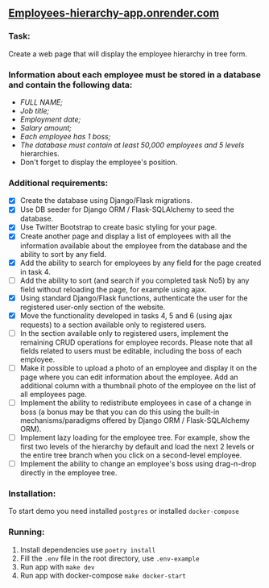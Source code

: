 

## [Employees-hierarchy-app.onrender.com](https://employees-hierarchy-app.onrender.com/)
### Task:

Create a web page that will display the employee hierarchy in tree form.

### Information about each employee must be stored in a database and contain the following data:

* _FULL NAME;_
* _Job title;_
* _Employment date;_
* _Salary amount;_
* _Each employee has 1 boss;_
* _The database must contain at least 50,000 employees and 5 levels_
hierarchies.
* Don't forget to display the employee's position.

### Additional requirements:

- [x] Create the database using Django/Flask migrations.
- [x] Use DB seeder for Django ORM / Flask-SQLAlchemy to seed the database.
- [x] Use Twitter Bootstrap to create basic styling for your page.
- [x] Create another page and display a list of employees with all the information available about the employee from the database and the ability to sort by any field.
- [x] Add the ability to search for employees by any field for the page created in task 4.
- [ ] Add the ability to sort (and search if you completed task No5) by any field without reloading the page, for example using ajax.
- [x] Using standard Django/Flask functions, authenticate the user for the registered user-only section of the website.
- [x] Move the functionality developed in tasks 4, 5 and 6 (using ajax requests) to a section available only to registered users.
- [ ] In the section available only to registered users, implement the remaining CRUD operations for employee records. Please note that all fields related to users must be editable, including the boss of each employee.
- [ ] Make it possible to upload a photo of an employee and display it on the page where you can edit information about the employee. Add an additional column with a thumbnail photo of the employee on the list of all employees page.
- [ ] Implement the ability to redistribute employees in case of a change in boss (a bonus may be that you can do this using the built-in mechanisms/paradigms offered by Django ORM / Flask-SQLAlchemy ORM).
- [ ] Implement lazy loading for the employee tree. For example, show the first two levels of the hierarchy by default and load the next 2 levels or the entire tree branch when you click on a second-level employee.
- [ ] Implement the ability to change an employee's boss using drag-n-drop directly in the employee tree.

### Installation:

To start demo you need installed `postgres` or installed `docker-compose`

### Running:

1. Install dependencies use `poetry install`
2. Fill the `.env` file in the root directory, use `.env-example`
3. Run app with `make dev`
4. Run app with docker-compose `make docker-start`
